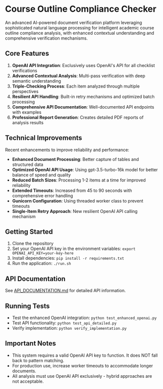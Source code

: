 # Course Outline Compliance Checker

An advanced AI-powered document verification platform leveraging sophisticated natural language processing for intelligent academic course outline compliance analysis, with enhanced contextual understanding and comprehensive verification mechanisms.

## Core Features

1. **OpenAI API Integration**: Exclusively uses OpenAI's API for all checklist verifications
2. **Advanced Contextual Analysis**: Multi-pass verification with deep semantic understanding
3. **Triple-Checking Process**: Each item analyzed through multiple perspectives
4. **Resilient API Handling**: Built-in retry mechanisms and optimized batch processing
5. **Comprehensive API Documentation**: Well-documented API endpoints with examples
6. **Professional Report Generation**: Creates detailed PDF reports of analysis results

## Technical Improvements

Recent enhancements to improve reliability and performance:

- **Enhanced Document Processing**: Better capture of tables and structured data
- **Optimized OpenAI API Usage**: Using gpt-3.5-turbo-16k model for better balance of speed and quality
- **Reduced Batch Sizes**: Processing 1-2 items at a time for improved reliability
- **Extended Timeouts**: Increased from 45 to 90 seconds with comprehensive error handling
- **Gunicorn Configuration**: Using threaded worker class to prevent timeouts
- **Single-Item Retry Approach**: New resilient OpenAI API calling mechanism

## Getting Started

1. Clone the repository
2. Set your OpenAI API key in the environment variables: `export OPENAI_API_KEY=your-key-here`
3. Install dependencies: `pip install -r requirements.txt`
4. Run the application: `./run.sh`

## API Documentation

See [API_DOCUMENTATION.md](API_DOCUMENTATION.md) for detailed API information.

## Running Tests

- Test the enhanced OpenAI integration: `python test_enhanced_openai.py`
- Test API functionality: `python test_api_detailed.py`
- Verify implementation: `python verify_implementation.py`

## Important Notes

- This system requires a valid OpenAI API key to function. It does NOT fall back to pattern matching.
- For production use, increase worker timeouts to accommodate longer documents.
- All analysis must use OpenAI API exclusively - hybrid approaches are not acceptable.